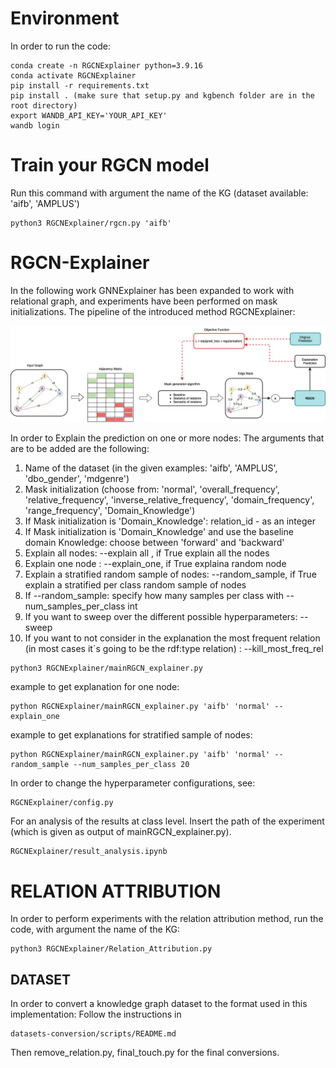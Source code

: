 # Environment
In order to run the code:
```
conda create -n RGCNExplainer python=3.9.16
conda activate RGCNExplainer
pip install -r requirements.txt
pip install . (make sure that setup.py and kgbench folder are in the root directory)
export WANDB_API_KEY='YOUR_API_KEY'
wandb login
```

# Train your RGCN model
Run this command with argument the name of the KG (dataset available: 'aifb', 'AMPLUS')

```
python3 RGCNExplainer/rgcn.py 'aifb'
```


# RGCN-Explainer
In the following work GNNExplainer has been expanded to work with relational graph, and experiments have been performed on mask initializations.
The pipeline of the introduced method RGCNExplainer:

![RGCNExplainer_model](https://github.com/traopia/RGCN-Explainer/blob/main/Visualizations/RGCNExplainer_model.jpg)

In order to Explain the prediction on one or more nodes:
The arguments that are to be added are the following:
1. Name of the dataset (in the given examples: 'aifb', 'AMPLUS', 'dbo_gender', 'mdgenre')
2. Mask initialization (choose from: 'normal', 'overall_frequency', 'relative_frequency', 'inverse_relative_frequency', 'domain_frequency', 'range_frequency', 'Domain_Knowledge')
3. If Mask initialization is 'Domain_Knowledge': relation_id - as an integer
4. If Mask initialization is 'Domain_Knowledge' and use the baseline domain Knowledge: choose between 'forward' and 'backward'
5. Explain all nodes: --explain all , if True explain all the nodes
6. Explain one node : --explain_one, if True explaina random node
7. Explain a stratified random sample of nodes: --random_sample, if True explain a stratified per class random sample of nodes
8. If --random_sample: specify how many samples per class with --num_samples_per_class int
9. If you want to sweep over the different possible hyperparameters: --sweep
10. If you want to not consider in the explanation the most frequent relation (in most cases it´s going to be the rdf:type relation) : --kill_most_freq_rel
    
```
python3 RGCNExplainer/mainRGCN_explainer.py
```
example to get explanation for one node:
```
python RGCNExplainer/mainRGCN_explainer.py 'aifb' 'normal' --explain_one
```
example to get explanations for stratified sample of nodes:
```
python RGCNExplainer/mainRGCN_explainer.py 'aifb' 'normal' --random_sample --num_samples_per_class 20
```

In order to change the hyperparameter configurations, see:
```
RGCNExplainer/config.py
```

For an analysis of the results at class level. 
Insert the path of the experiment (which is given as output of mainRGCN_explainer.py).

```
RGCNExplainer/result_analysis.ipynb
```
# RELATION ATTRIBUTION
In order to perform experiments with the relation attribution method, run the code, with argument the name of the KG:

```
python3 RGCNExplainer/Relation_Attribution.py
```


## DATASET
In order to convert a knowledge graph dataset to the format used in this implementation:
Follow the instructions in 
```
datasets-conversion/scripts/README.md
```
Then remove_relation.py, final_touch.py for the final conversions.






